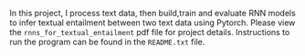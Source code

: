 In this project, I process text data, then build,train and evaluate RNN models to infer textual entailment between two text data using Pytorch. Please view the ``rnns_for_textual_entailment`` pdf file for project details. Instructions to run the program can be found in the ``README.txt`` file.  
